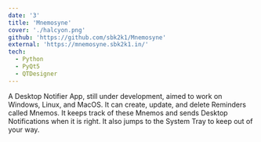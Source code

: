 ```yaml
---
date: '3'
title: 'Mnemosyne'
cover: './halcyon.png'
github: 'https://github.com/sbk2k1/Mnemosyne'
external: 'https://mnemosyne.sbk2k1.in/'
tech:
  - Python
  - PyQt5
  - QTDesigner
---
```


A Desktop Notifier App, still under development, aimed to work on Windows, Linux, and MacOS. It can create, update, and delete Reminders called Mnemos. It keeps track of these Mnemos and sends Desktop Notifications when it is right. It also jumps to the System Tray to keep out of your way.
